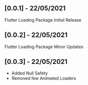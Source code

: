## [0.0.1] - 22/05/2021

Flutter Loading Package Initial Release

## [0.0.2] - 22/05/2021

Flutter Loading Package
Minor Updates

## [0.0.3] - 22/05/2021

- Added Null Safety
- Removed few Animated Loaders
